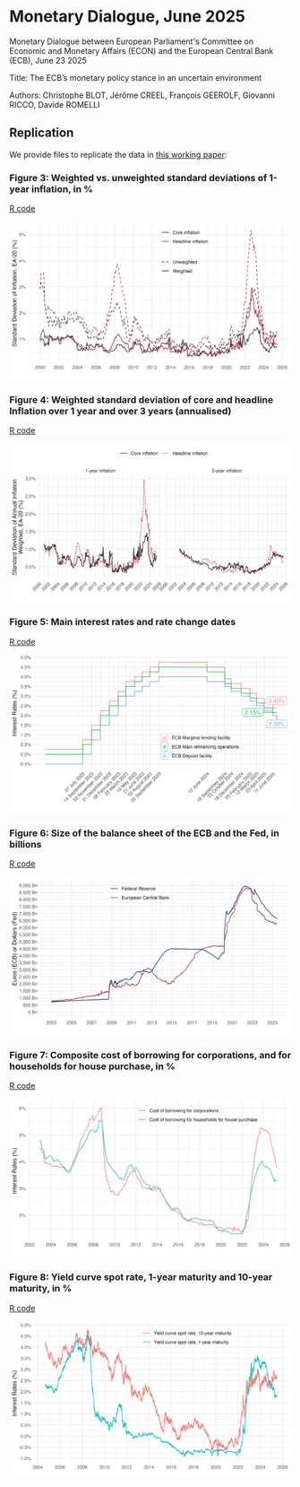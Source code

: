 # Monetary Dialogue, June 2025

Monetary Dialogue between European Parliament's Committee on Economic and Monetary Affairs (ECON) and the European Central Bank (ECB), June 23 2025

Title: The ECB’s monetary policy stance in an uncertain environment

Authors: Christophe BLOT, Jérôme CREEL, François GEEROLF, Giovanni RICCO, Davide ROMELLI


## Replication

We provide files to replicate the data in [this working paper](https://www.europarl.europa.eu/RegData/etudes/STUD/2025/764390/ECTI_STU(2025)764390_EN.pdf):

### Figure 3: Weighted vs. unweighted standard deviations of 1-year inflation, in %

[R code](figure3.R)

![Figure 3](figure3.png)

### Figure 4: Weighted standard deviation of core and headline Inflation over 1 year and over 3 years (annualised)

[R code](figure4.R)

![Figure 4](figure4.png)

### Figure 5: Main interest rates and rate change dates

[R code](figure5.R)

![Figure 5](figure5.png)

### Figure 6: Size of the balance sheet of the ECB and the Fed, in billions

[R code](figure6.R)

![Figure 6](figure6.png)

### Figure 7: Composite cost of borrowing for corporations, and for households for house purchase, in %

[R code](figure7.R)

![Figure 7](figure7.png)

### Figure 8: Yield curve spot rate, 1-year maturity and 10-year maturity, in %

[R code](figure8.R)

![Figure 8](figure8.png)
